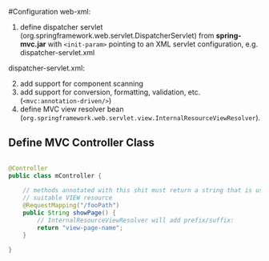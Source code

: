 #Configuration
web-xml:
1. define dispatcher servlet (org.springframework.web.servlet.DispatcherServlet)
from **spring-mvc.jar**
    with `<init-param>` pointing to an XML servlet configuration, e.g. dispatcher-servlet.xml

dispatcher-servlet.xml:

2. add support for component scanning 
3. add support for conversion, formatting, validation, etc. (`<mvc:annotation-driven/>`)
4. define MVC view resolver bean (`org.springframework.web.servlet.view.InternalResourceViewResolver`).

## Define MVC Controller Class

```java

@Controller
public class mController {
    
    // methods annotated with this shit must return a string that is used to pick the 
    // suitable VIEW resource
    @RequestMapping("/fooPath")
    public String showPage() {
        // InternalResourceViewResolver will add prefix/suffix:
        return "view-page-name";
    }   

}
```
